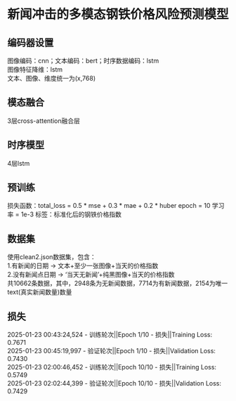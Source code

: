 # 新闻冲击的多模态钢铁价格风险预测模型
## 编码器设置
图像编码：cnn；文本编码：bert；时序数据编码：lstm  
图像特征降维：lstm  
文本、图像、维度统一为(x,768)
## 模态融合
3层cross-attention融合层
## 时序模型
4层lstm
## 预训练
损失函数：total_loss = 0.5 * mse + 0.3 * mae + 0.2 * huber
epoch = 10
学习率 = 1e-3
标签：标准化后的钢铁价格指数
## 数据集
使用clean2.json数据集，包含：  
1.有新闻的日期 -> 文本+至少一张图像+当天的价格指数  
2.没有新闻点日期 -> ‘当天无新闻’+纯黑图像+当天的价格指数  
共10662条数据，其中，2948条为无新闻数据，7714为有新闻数据，2154为唯一text(真实新闻数量)数量  
## 损失
2025-01-23 00:43:24,524 - 训练轮次||Epoch 1/10 - 损失||Training Loss: 0.7671  
2025-01-23 00:45:19,997 - 验证轮次||Epoch 1/10 - 损失||Validation Loss: 0.7430  
2025-01-23 02:00:46,452 - 训练轮次||Epoch 10/10 - 损失||Training Loss: 0.5749  
2025-01-23 02:02:44,399 - 验证轮次||Epoch 10/10 - 损失||Validation Loss: 0.7429  




